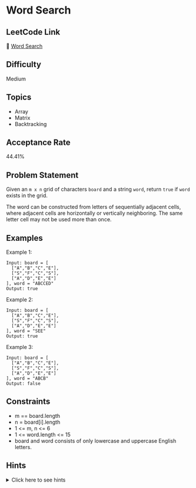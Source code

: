 # Word Search

## LeetCode Link
🔗 [Word Search](https://leetcode.com/problems/word-search)

## Difficulty
Medium

## Topics
- Array
- Matrix
- Backtracking

## Acceptance Rate
44.41%

## Problem Statement
Given an `m x n` grid of characters `board` and a string `word`, return `true` if `word` exists in the grid.

The word can be constructed from letters of sequentially adjacent cells, where adjacent cells are horizontally or vertically neighboring. The same letter cell may not be used more than once.

## Examples
Example 1:
```
Input: board = [
  ["A","B","C","E"],
  ["S","F","C","S"],
  ["A","D","E","E"]
], word = "ABCCED"
Output: true
```

Example 2:
```
Input: board = [
  ["A","B","C","E"],
  ["S","F","C","S"],
  ["A","D","E","E"]
], word = "SEE"
Output: true
```

Example 3:
```
Input: board = [
  ["A","B","C","E"],
  ["S","F","C","S"],
  ["A","D","E","E"]
], word = "ABCB"
Output: false
```

## Constraints
- m == board.length
- n = board[i].length
- 1 <= m, n <= 6
- 1 <= word.length <= 15
- board and word consists of only lowercase and uppercase English letters.

## Hints
<details>
<summary>Click here to see hints</summary>

1. Use backtracking to try all possible paths in the grid.
2. For each starting position, try to build the word by exploring adjacent cells.
3. Keep track of visited cells to avoid using the same cell twice.
4. When exploring neighbors, check bounds and if the current character matches.

</details>
